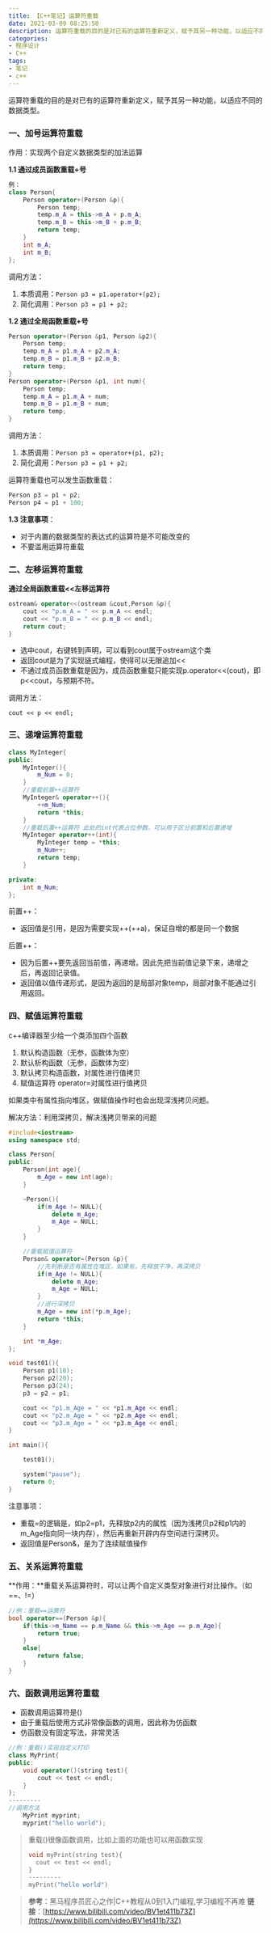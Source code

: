 ```yaml
---
title: 【C++笔记】运算符重载
date: 2021-03-09 08:25:50
description: 运算符重载的目的是对已有的运算符重新定义，赋予其另一种功能，以适应不同的数据类型。包括加号、左移、递增、赋值、关系、函数调用等运算符重载。
categories:
- 程序设计
- C++
tags:
- 笔记
- c++
---
```


运算符重载的目的是对已有的运算符重新定义，赋予其另一种功能，以适应不同的数据类型。

### 一、加号运算符重载

作用：实现两个自定义数据类型的加法运算

**1.1 通过成员函数重载+号**

```c++
例：
class Person{
    Person operator+(Person &p){
		Person temp;
		temp.m_A = this->m_A + p.m_A;
		temp.m_B = this->m_B + p.m_B;
		return temp;
	}
    int m_A;
    int m_B;
};
```

调用方法：

1. 本质调用：`Person p3 = p1.operator+(p2);`
2. 简化调用：`Person p3 = p1 + p2;`

**1.2 通过全局函数重载+号**

```c++
Person operator+(Person &p1, Person &p2){
	Person temp;
	temp.m_A = p1.m_A + p2.m_A;
	temp.m_B = p1.m_B + p2.m_B;
	return temp;
}
Person operator+(Person &p1, int num){
	Person temp;
	temp.m_A = p1.m_A + num;
	temp.m_B = p1.m_B + num;
	return temp;
}
```

调用方法：

1. 本质调用：`Person p3 = operator+(p1, p2);`
2. 简化调用：`Person p3 = p1 + p2;`

运算符重载也可以发生函数重载：

```c++
Person p3 = p1 + p2;
Person p4 = p1 + 100;
```

**1.3 注意事项**：

* 对于内置的数据类型的表达式的运算符是不可能改变的
* 不要滥用运算符重载

### 二、左移运算符重载

**通过全局函数重载<<左移运算符**

```c++
ostream& operator<<(ostream &cout,Person &p){
	cout << "p.m_A = " << p.m_A << endl;
	cout << "p.m_B = " << p.m_B << endl;
	return cout;
}
```

* 选中cout，右键转到声明，可以看到cout属于ostream这个类
* 返回cout是为了实现链式编程，使得可以无限追加<<
* 不通过成员函数重载是因为，成员函数重载只能实现p.operator<<(cout)，即p<<cout，与预期不符。

调用方法：

`cout << p << endl;`

### 三、递增运算符重载

```c++
class MyInteger{
public:
	MyInteger(){
		m_Num = 0;
	}
	//重载前置++运算符
	MyInteger& operator++(){
		++m_Num;
		return *this;
	}
	//重载后置++运算符	此处的int代表占位参数，可以用于区分前置和后置递增
	MyInteger operator++(int){
		MyInteger temp = *this;
		m_Num++;
		return temp;
	}

private:
	int m_Num;
};
```

前置++：

* 返回值是引用，是因为需要实现++(++a)，保证自增的都是同一个数据

后置++：

* 因为后置++要先返回当前值，再递增。因此先把当前值记录下来，递增之后，再返回记录值。
* 返回值以值传递形式，是因为返回的是局部对象temp，局部对象不能通过引用返回。

### 四、赋值运算符重载

c++编译器至少给一个类添加四个函数

1. 默认构造函数（无参，函数体为空）
2. 默认析构函数（无参，函数体为空）
3. 默认拷贝构造函数，对属性进行值拷贝
4. 赋值运算符 operator=对属性进行值拷贝

如果类中有属性指向堆区，做赋值操作时也会出现深浅拷贝问题。

解决方法：利用深拷贝，解决浅拷贝带来的问题

```c++
#include<iostream>
using namespace std;

class Person{
public:
	Person(int age){
		m_Age = new int(age);
	}

	~Person(){
		if(m_Age != NULL){
			delete m_Age;
			m_Age = NULL;
		}
	}

	//重载赋值运算符
	Person& operator=(Person &p){
		//先判断是否有属性在堆区，如果有，先释放干净，再深拷贝
		if(m_Age != NULL){
			delete m_Age;
			m_Age = NULL;
		}
		//进行深拷贝
		m_Age = new int(*p.m_Age);
		return *this;
	}

	int *m_Age;
};

void test01(){
	Person p1(18);
	Person p2(20);
	Person p3(24);
	p3 = p2 = p1;

	cout << "p1.m_Age = " << *p1.m_Age << endl;
	cout << "p2.m_Age = " << *p2.m_Age << endl;
	cout << "p3.m_Age = " << *p3.m_Age << endl;
}

int main(){

	test01();

	system("pause");
	return 0;
}
```

注意事项：

* 重载=的逻辑是，如p2=p1，先释放p2内的属性（因为浅拷贝p2和p1内的m_Age指向同一块内存），然后再重新开辟内存空间进行深拷贝。
* 返回值是Person&，是为了连续赋值操作

### 五、关系运算符重载

**作用：**重载关系运算符时，可以让两个自定义类型对象进行对比操作。（如==、!=）

```c++
//例：重载==运算符
bool operator==(Person &p){
    if(this->m_Name == p.m_Name && this->m_Age == p.m_Age){
        return true;
    }
    else{
        return false;
    }
}
```

### 六、函数调用运算符重载

* 函数调用运算符是()
* 由于重载后使用方式非常像函数的调用，因此称为仿函数
* 仿函数没有固定写法，非常灵活

```c++
//例：重载()实现自定义打印
class MyPrint{
public:
	void operator()(string test){
		cout << test << endl;
	}
};
---------
//调用方法
	MyPrint myprint;
	myprint("hello world");
```

> 重载()很像函数调用，比如上面的功能也可以用函数实现
>
> ```c++
> void myPrint(string test){
> 	cout << test << endl;
> }
> ---------
> myPrint("hello world")
> ```


  > **参考**：黑马程序员匠心之作|C++教程从0到1入门编程,学习编程不再难
  > **链接**：[https://www.bilibili.com/video/BV1et411b73Z](https://www.bilibili.com/video/BV1et411b73Z)